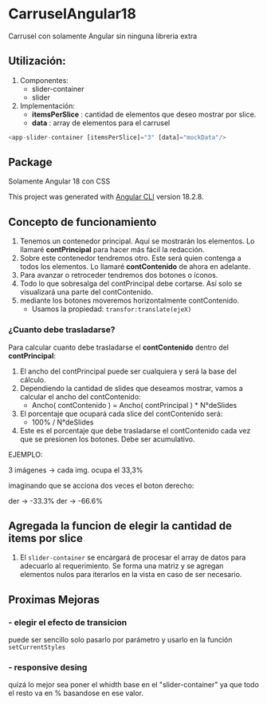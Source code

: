 # CarruselAngular18
Carrusel con solamente Angular sin ninguna libreria extra
## Utilización:
1. Componentes: 
	* slider-container
	* slider
2. Implementación:
	* **itemsPerSlice** : cantidad de elementos que deseo mostrar por slice.
	* **data** : array de elementos para el carrusel
```js
<app-slider-container [itemsPerSlice]="3" [data]="mockData"/>
```
## Package
Solamente Angular 18 con CSS

This project was generated with [Angular CLI](https://github.com/angular/angular-cli) version 18.2.8.

## Concepto de funcionamiento
1. Tenemos un contenedor principal. Aquí se mostrarán los elementos. Lo llamaré **contPrincipal** para hacer más fácil la redacción.
2. Sobre este contenedor tendremos otro. Este será quien contenga a todos los elementos. Lo llamaré **contContenido** de ahora en adelante.
3. Para avanzar o retroceder tendremos dos botones o íconos.
4. Todo lo que sobresalga del contPrincipal debe cortarse. Así solo se visualizará una parte del contContenido.
5. mediante los botones moveremos horizontalmente contContenido.
	* Usamos la propiedad: `transfor:translate(ejeX)`
### ¿Cuanto debe trasladarse?
Para calcular cuanto debe trasladarse el **contContenido** dentro del **contPrincipal**:
1. El ancho del contPrincipal puede ser cualquiera y será la base del cálculo.
2. Dependiendo la cantidad de slides que deseamos mostrar, vamos a calcular el ancho del contContenido: 
	* Ancho( contContenido ) = Ancho( contPrincipal ) * N°deSlides
3. El porcentaje que ocupará cada slice del contContenido será:
	*	100% / N°deSlides 
4.  Este es el porcentaje que debe trasladarse el contContenido cada vez que se presionen los botones. Debe ser acumulativo.

EJEMPLO:

3 imágenes -> cada img. ocupa el 33,3% 

imaginando que se acciona dos veces el boton derecho:

der -> -33.3%
der -> -66.6%

##

## Agregada la funcion de elegir la cantidad de items por slice
1. El `slider-container` se encargará de procesar el array de datos para adecuarlo al requerimiento. Se forma una matriz y se agregan elementos nulos para iterarlos en la vista en caso de ser necesario.

## Proximas Mejoras
### - elegir el efecto de transicion
puede ser sencillo solo pasarlo por parámetro y usarlo en la función `setCurrentStyles`
### - responsive desing
quizá lo mejor sea poner el whidth base en el "slider-container" ya que todo el resto va en % basandose en ese valor.
